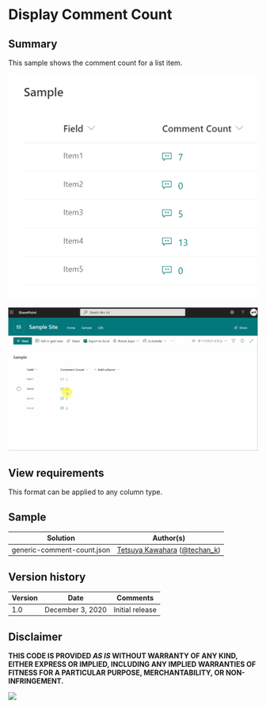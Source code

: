# Display Comment Count

## Summary
This sample shows the comment count for a list item.

![screenshot of the sample](./assets/screenshot.png)

![screenshot of the sample](./assets/generic-comment-count.gif)

## View requirements
This format can be applied to any column type.

## Sample

Solution|Author(s)
--------|---------
generic-comment-count.json | [Tetsuya Kawahara](https://github.com/tecchan1107) ([@techan_k](https://twitter.com/techan_k))

## Version history

Version |Date             |Comments
--------|-----------------|--------
1.0     |December 3, 2020 |Initial release


## Disclaimer
**THIS CODE IS PROVIDED *AS IS* WITHOUT WARRANTY OF ANY KIND, EITHER EXPRESS OR IMPLIED, INCLUDING ANY IMPLIED WARRANTIES OF FITNESS FOR A PARTICULAR PURPOSE, MERCHANTABILITY, OR NON-INFRINGEMENT.**

<img src="https://pnptelemetry.azurewebsites.net/list-formatting/column-samples/generic-comment-count" />
